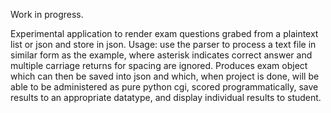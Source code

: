 Work in progress.

Experimental application to render exam questions grabed from a plaintext list or json and store in json. Usage: use the parser to process a text file in similar form as the example, where asterisk indicates correct answer and multiple carriage returns for spacing are ignored. Produces exam object which can then be saved into json and which, when project is done, will be able to be administered as pure python cgi, scored programmatically, save results to an appropriate datatype, and display individual results to student.  
